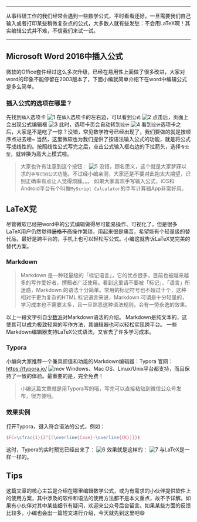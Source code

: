 ***
从事科研工作的我们经常会遇到一些数学公式，平时看看还好，一旦需要我们自己输入或者打印某些稍微复杂点的公式，大多数人就有些发愁：不会用LaTeX啊！其实编辑公式并不难，不信我们来试一试。
***
## Microsoft Word 2016中插入公式
微软的Office套件经过这么多次升级，已经在易用性上面做了很多改进，大家对word的印象不能停留在2003版本了，下面小编就简单介绍下在word中编辑公式是多么简单。
### 插入公式的选项在哪里？
先找到`插入`选项卡
![1](http://ok0b31fkx.bkt.clouddn.com/%E5%85%AC%E5%BC%8F/1.png)
在`插入`选项卡的左右边，可以看到`公式`
![2](http://ok0b31fkx.bkt.clouddn.com/%E5%85%AC%E5%BC%8F/2.png)
点击后，页面上会出现公式编辑框
![3](http://ok0b31fkx.bkt.clouddn.com/%E5%85%AC%E5%BC%8F/3.png)
此时，选项卡页会自动转到`设计`
![4](http://ok0b31fkx.bkt.clouddn.com/%E5%85%AC%E5%BC%8F/4.png)
看到`设计`选项卡之后，大家是不是吃了一惊？没错，常见数学符号已经出现了，我们要做的就是按顺序点进去喽~
当然，这里微软也为我们提供了按语法输入公式的功能，就是将公式写成线性的。按照线性公式写完之后，点击公式输入框右边的下拉箭头，选择`专业型`，就转换为高大上模式啦。
> 大家也许有注意到这个按钮：
> ![5](http://ok0b31fkx.bkt.clouddn.com/%E5%85%AC%E5%BC%8F/5.png)
> 没错，顾名思义，这个就是大家梦寐以求的`手写识别公式`功能。不过经小编亲测，大家还是不要对此抱太大期望，识别正确率有点让人觉得烦躁。。。
> 如果大家喜欢手写输入公式，iOS和Android平台有个叫做`MyScript Calculator`的手写计算器App非常好用。

## LaTeX党
尽管微软已经把word中的公式编辑做得尽可能易操作、可视化了，但是很多LaTeX用户仍然觉得~~逼格不高~~操作繁琐，用起来很是痛苦，希望能有个轻量级的替代品，最好是跨平台的，手机上也可以轻松写公式。小编这就告诉LaTeX党完美的替代方案。
### Markdown
> Markdown 是一种轻量级的「标记语言」，它的优点很多，目前也被越来越多的写作爱好者，撰稿者广泛使用。看到这里请不要被「标记」、「语言」所迷惑，Markdown 的语法十分简单。常用的标记符号也不超过十个，这种相对于更为复杂的HTML 标记语言来说，Markdown 可谓是十分轻量的，学习成本也不需要太多，且一旦熟悉这种语法规则，会有一劳永逸的效果。

以上一段文字引自[少数派](http://sspai.com)对Markdown语法的介绍。
Markdown是纯文本的，这使其可以成为极致轻爽的写作方法，其编辑器也可以轻松实现跨平台。
一些Markdown编辑器支持LaTeX公式语法，又省去了许多学习成本。
### Typora
小编向大家推荐一个兼具颜值和功能的Markdown编辑器：Typora
官网：https://typora.io/
![mov](http://ok0b31fkx.bkt.clouddn.com/beta.gif)
Windows、Mac OS、Linux/Unix平台都支持，而且保持了一致的体验。最重要的是，完全免费！
> 小编这篇文章就是用Typora写的哦，写完可以直接粘贴到微信公众号发布，很方便哦。

### 效果实例
打开Typora，键入符合语法的公式，例如：

```latex
$FC=\cfrac{1}{2^{(\overline{Case}-\overline{CK})}}$
```

这时，Typora的实时预览已经出来了：
![6](http://ok0b31fkx.bkt.clouddn.com/%E5%85%AC%E5%BC%8F/6.png)
效果就是这样的：
![7](http://ok0b31fkx.bkt.clouddn.com/%E5%85%AC%E5%BC%8F/7.png)
与LaTeX是一样一样的。
## Tips
这篇文章的核心主旨是介绍在哪里编辑数学公式，或为有需求的小伙伴提供软件上的使用方案，其中涉及的软件和语法的使用方法都不是本文重点，故不予详解。如果有小伙伴对其中某些细节有疑问，欢迎来公众号后台留言。如果某些方面的反馈比较多，小编也会出一篇短文进行介绍，今天就先到这里吧​:smile:​